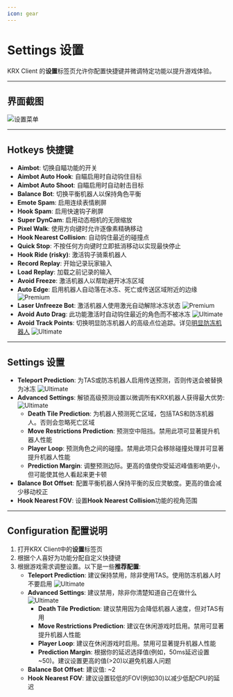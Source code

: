 ```yaml
---
icon: gear
---
```


# Settings 设置

KRX Client 的**设置**标签页允许你配置快捷键并微调特定功能以提升游戏体验。

---

## **界面截图**
![设置菜单](https://raw.githubusercontent.com/Krixx1337/krxclient-docs/refs/heads/main/images/settings-menu.png)

---

## **Hotkeys 快捷键**
- **Aimbot**: 切换自瞄功能的开关
- **Aimbot Auto Hook**: 自瞄启用时自动钩住目标
- **Aimbot Auto Shoot**: 自瞄启用时自动射击目标
- **Balance Bot**: 切换平衡机器人以保持角色平衡
- **Emote Spam**: 启用连续表情刷屏
- **Hook Spam**: 启用快速钩子刷屏
- **Super DynCam**: 启用动态相机的无限缩放
- **Pixel Walk**: 使用方向键时允许逐像素精确移动
- **Hook Nearest Collision**: 自动钩住最近的碰撞点
- **Quick Stop**: 不按任何方向键时立即抵消移动以实现最快停止
- **Hook Ride (risky)**: 激活钩子骑乘机器人
- **Record Replay**: 开始记录玩家输入
- **Load Replay**: 加载之前记录的输入
- **Avoid Freeze**: 激活机器人以帮助避开冰冻区域
- **Auto Edge**: 启用机器人自动落在冰冻、死亡或传送区域附近的边缘 ![Premium](https://img.shields.io/badge/Premium-%23ffba00?style=flat-square)
- **Laser Unfreeze Bot**: 激活机器人使用激光自动解除冰冻状态 ![Premium](https://img.shields.io/badge/Premium-%23ffba00?style=flat-square)
- **Avoid Auto Drag**: 此功能激活时自动钩住最近的角色而不被冰冻 ![Ultimate](https://img.shields.io/badge/Ultimate-%23f76d6d?style=flat-square)
- **Avoid Track Points**: 切换明显防冻机器人的高级点位追踪。详见[明显防冻机器人](./goresbot/blatant.md) ![Ultimate](https://img.shields.io/badge/Ultimate-%23f76d6d?style=flat-square)

---

## **Settings 设置**
- **Teleport Prediction**: 为TAS或防冻机器人启用传送预测，否则传送会被替换为冰冻 ![Ultimate](https://img.shields.io/badge/Ultimate-%23f76d6d?style=flat-square)
- **Advanced Settings**: 解锁高级预测设置以微调所有KRX机器人获得最大优势: ![Ultimate](https://img.shields.io/badge/Ultimate-%23f76d6d?style=flat-square)
   - **Death Tile Prediction**: 为机器人预测死亡区域，包括TAS和防冻机器人。否则会忽略死亡区域
   - **Move Restrictions Prediction**: 预测空中阻挡。禁用此项可显著提升机器人性能
   - **Player Loop**: 预测角色之间的碰撞。禁用此项只会移除碰撞处理并可显著提升机器人性能
   - **Prediction Margin**: 调整预测边际。更高的值使你受延迟峰值影响更小，但可能使其他人看起来更卡顿
- **Balance Bot Offset**: 配置平衡机器人保持平衡的反应灵敏度。更高的值会减少移动校正
- **Hook Nearest FOV**: 设置**Hook Nearest Collision**功能的视角范围

---

## **Configuration 配置说明**

1. 打开KRX Client中的**设置**标签页
2. 根据个人喜好为功能分配自定义快捷键
3. 根据游戏需求调整设置。以下是一些**推荐配置**:
   - **Teleport Prediction**: 建议保持禁用，除非使用TAS。使用防冻机器人时不要启用 ![Ultimate](https://img.shields.io/badge/Ultimate-%23f76d6d?style=flat-square)
   - **Advanced Settings**: 建议禁用，除非你清楚知道自己在做什么 ![Ultimate](https://img.shields.io/badge/Ultimate-%23f76d6d?style=flat-square)
      - **Death Tile Prediction**: 建议禁用因为会降低机器人速度，但对TAS有用
      - **Move Restrictions Prediction**: 建议在休闲游戏时启用。禁用可显著提升机器人性能
      - **Player Loop**: 建议在休闲游戏时启用。禁用可显著提升机器人性能
      - **Prediction Margin**: 根据你的延迟选择值(例如，50ms延迟设置~50)。建议设置更高的值(>20)以避免机器人问题
   - **Balance Bot Offset**: 建议值: ~2
   - **Hook Nearest FOV**: 建议设置较低的FOV(例如30)以减少低配CPU的延迟
